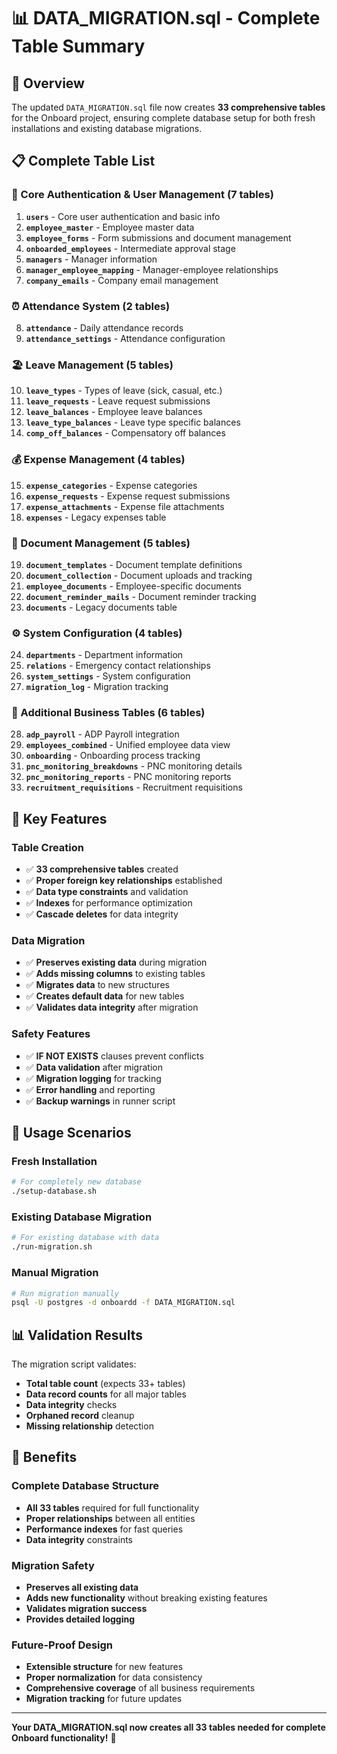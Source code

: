 # 📊 DATA_MIGRATION.sql - Complete Table Summary

## 🎯 Overview

The updated `DATA_MIGRATION.sql` file now creates **33 comprehensive tables** for the Onboard project, ensuring complete database setup for both fresh installations and existing database migrations.

## 📋 Complete Table List

### 🔐 Core Authentication & User Management (7 tables)

1. **`users`** - Core user authentication and basic info
2. **`employee_master`** - Employee master data
3. **`employee_forms`** - Form submissions and document management
4. **`onboarded_employees`** - Intermediate approval stage
5. **`managers`** - Manager information
6. **`manager_employee_mapping`** - Manager-employee relationships
7. **`company_emails`** - Company email management

### ⏰ Attendance System (2 tables)

8. **`attendance`** - Daily attendance records
9. **`attendance_settings`** - Attendance configuration

### 🏖️ Leave Management (5 tables)

10. **`leave_types`** - Types of leave (sick, casual, etc.)
11. **`leave_requests`** - Leave request submissions
12. **`leave_balances`** - Employee leave balances
13. **`leave_type_balances`** - Leave type specific balances
14. **`comp_off_balances`** - Compensatory off balances

### 💰 Expense Management (4 tables)

15. **`expense_categories`** - Expense categories
16. **`expense_requests`** - Expense request submissions
17. **`expense_attachments`** - Expense file attachments
18. **`expenses`** - Legacy expenses table

### 📄 Document Management (5 tables)

19. **`document_templates`** - Document template definitions
20. **`document_collection`** - Document uploads and tracking
21. **`employee_documents`** - Employee-specific documents
22. **`document_reminder_mails`** - Document reminder tracking
23. **`documents`** - Legacy documents table

### ⚙️ System Configuration (4 tables)

24. **`departments`** - Department information
25. **`relations`** - Emergency contact relationships
26. **`system_settings`** - System configuration
27. **`migration_log`** - Migration tracking

### 🏢 Additional Business Tables (6 tables)

28. **`adp_payroll`** - ADP Payroll integration
29. **`employees_combined`** - Unified employee data view
30. **`onboarding`** - Onboarding process tracking
31. **`pnc_monitoring_breakdowns`** - PNC monitoring details
32. **`pnc_monitoring_reports`** - PNC monitoring reports
33. **`recruitment_requisitions`** - Recruitment requisitions

## 🔧 Key Features

### Table Creation

- ✅ **33 comprehensive tables** created
- ✅ **Proper foreign key relationships** established
- ✅ **Data type constraints** and validation
- ✅ **Indexes** for performance optimization
- ✅ **Cascade deletes** for data integrity

### Data Migration

- ✅ **Preserves existing data** during migration
- ✅ **Adds missing columns** to existing tables
- ✅ **Migrates data** to new structures
- ✅ **Creates default data** for new tables
- ✅ **Validates data integrity** after migration

### Safety Features

- ✅ **IF NOT EXISTS** clauses prevent conflicts
- ✅ **Data validation** after migration
- ✅ **Migration logging** for tracking
- ✅ **Error handling** and reporting
- ✅ **Backup warnings** in runner script

## 🚀 Usage Scenarios

### Fresh Installation

```bash
# For completely new database
./setup-database.sh
```

### Existing Database Migration

```bash
# For existing database with data
./run-migration.sh
```

### Manual Migration

```bash
# Run migration manually
psql -U postgres -d onboardd -f DATA_MIGRATION.sql
```

## 📊 Validation Results

The migration script validates:

- **Total table count** (expects 33+ tables)
- **Data record counts** for all major tables
- **Data integrity** checks
- **Orphaned record** cleanup
- **Missing relationship** detection

## 🎯 Benefits

### Complete Database Structure

- **All 33 tables** required for full functionality
- **Proper relationships** between all entities
- **Performance indexes** for fast queries
- **Data integrity** constraints

### Migration Safety

- **Preserves all existing data**
- **Adds new functionality** without breaking existing features
- **Validates migration success**
- **Provides detailed logging**

### Future-Proof Design

- **Extensible structure** for new features
- **Proper normalization** for data consistency
- **Comprehensive coverage** of all business requirements
- **Migration tracking** for future updates

---

**Your DATA_MIGRATION.sql now creates all 33 tables needed for complete Onboard functionality!** 🎉

